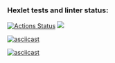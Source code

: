 ### Hexlet tests and linter status:
[![Actions Status](https://github.com/YoungHhustler/python-project-49/actions/workflows/hexlet-check.yml/badge.svg)](https://github.com/YoungHhustler/python-project-49/actions) <a href="https://codeclimate.com/github/YoungHhustler/python-project-49/maintainability"><img src="https://api.codeclimate.com/v1/badges/cd07ae802e46300faaa8/maintainability" /></a>

[![asciicast](https://asciinema.org/a/VqAMqwFI5AaZRmbHHFwbLwskJ.svg)](https://asciinema.org/a/VqAMqwFI5AaZRmbHHFwbLwskJ)

[![asciicast](https://asciinema.org/a/Gufpe2umePtK4FsXIq6hFHpcs.svg)](https://asciinema.org/a/Gufpe2umePtK4FsXIq6hFHpcs)
